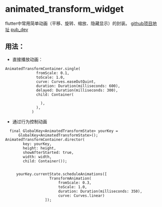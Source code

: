 # animated_transform_widget
flutter中常用简单动画（平移、旋转、缩放、隐藏显示）的封装。
[github项目地址](https://github.com/messnoTrace/AnimaitonContainer)
[pub_dev](https://pub.dev/packages/animated_transform_widget)

## 用法：
* 直接播放动画：
```
AnimatedTransformContainer.single(
              fromScale: 0.1,
              toScale: 1.0,
              curve: Curves.easeOutQuint,
              duration: Duration(milliseconds: 600),
              delayed: Duration(milliseconds: 300),
              child: Container(
      
                ),
              ),
            )
```
* 通过行为控制动画
```
  final GlobalKey<AnimatedTransformState> yourKey =
      GlobalKey<AnimatedTransformState>();
AnimatedTransformContainer.director(
        key: yourKey,
        height: height,
        showAfterStarted: true,
        width: width,
        child: Container());


     yourKey.currentState.scheduleAnimations([
                    TransformAnimation(
                        fromScale: 0.3,
                        toScale: 1.0,
                        duration: Duration(milliseconds: 350),
                        curve: Curves.linear)
                  ]);
```
